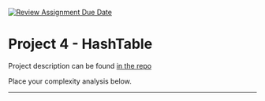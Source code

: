[![Review Assignment Due Date](https://classroom.github.com/assets/deadline-readme-button-22041afd0340ce965d47ae6ef1cefeee28c7c493a6346c4f15d667ab976d596c.svg)](https://classroom.github.com/a/7RAFczHS)
# Project 4 - HashTable

Project description can be found [in the repo](Project4_HashTable.pdf)

Place your complexity analysis below.

---


